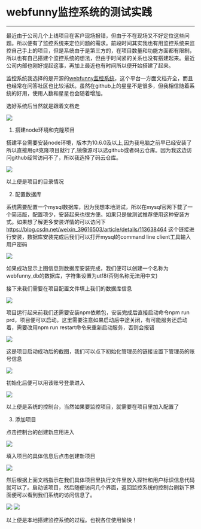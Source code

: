 # webfunny监控系统的测试实践
---

最近由于公司几个上线项目在客户现场报错，但由于不在现场又不好定位这些问题。所以便有了监控系统来定位问题的需求。前段时间其实我也有用监控系统来监控自己手上的项目，但是系统由于是第三方的，在项目数量和功能方面都有限制，所以也有自己搭建个监控系统的想法，但由于时间紧的关系也没有搭建起来。最近公司内部也刚好提起这事，再加上最近也有时间所以便开始搭建了起来。

监控系统我选择的是开源的[webfunny监控系统](https://www.webfunny.cn/)，这个平台一方面文档齐全，而且也经常在问答社区也比较活跃。虽然在github上的星星不是很多，但我相信随着系统的好用，使用人数和星星也会随着增加。

选好系统后当然就是跟着文档走

<img src="//cdn.jsdelivr.net/gh/13160692449/pics-storage/webfunny120210330.png"/>

1. 搭建node环境和克隆项目

搭建平台需要安装node环境，版本为10.6.0及以上,因为我电脑之前早已经安装了所以直接用git克隆项目就行了,镜像源可以选github或者码云仓库。因为我这边访问github经常访问不了，所以我选择了码云仓库。

<img src="//cdn.jsdelivr.net/gh/13160692449/pics-storage/webfunny220210330.png"/>

以上便是项目的目录情况

2. 配置数据库

系统需要配置一个mysql数据库，因为我想本地测试，所以在mysql官网下载了一个简洁版，配置项少，安装起来也很方便。如果只是做测试推荐使用这种安装方式。如果想了解更多安装详情的可以访问下 https://blog.csdn.net/weixin_39616503/article/details/113638464 这个链接进行安装，数据库安装完成后我们可以打开mysql的command line client工具输入用户密码

<img src="//cdn.jsdelivr.net/gh/13160692449/pics-storage/webfunny320210330.png"/>

如果成功显示上图信息则数据库安装完成，我们便可以创建一个名称为webfunny_db的数据库，字符集设置为utf8(否则名称无法用中文)

接下来我们需要在项目配置文件填上我们的数据库信息

<img src="//cdn.jsdelivr.net/gh/13160692449/pics-storage/webfunny420210330.png"/>

项目运行起来前我们还需要安装npm依赖包，安装完成后直接启动命令npm run prd，项目便可以启动。这里需要注意如果启动后中途关闭，有可能服务还启动着，需要改用npm run restart命令来重新启动服务，否则会报错

<img src="//cdn.jsdelivr.net/gh/13160692449/pics-storage/webfunny520210330.png"/>

这是项目启动成功后的截图，我们可以点下初始化管理员的链接设置下管理员的账号信息

<img src="//cdn.jsdelivr.net/gh/13160692449/pics-storage/webfunny620210330.png"/>

初始化后便可以用该账号登录进入

<img src="//cdn.jsdelivr.net/gh/13160692449/pics-storage/webfunny720210330.png"/>

以上便是系统的控制台，当然如果要监控项目，就需要在项目里加入配置了

3. 添加项目

点击控制台的创建新应用进入

<img src="//cdn.jsdelivr.net/gh/13160692449/pics-storage/webfunny820210330.png"/>

填入项目的具体信息后点击创建新项目

<img src="//cdn.jsdelivr.net/gh/13160692449/pics-storage/webfunny920210330.png"/>

然后根据上面文档指示在我们具体项目里执行文件里放入探针和用户标识信息代码就可以了。启动该项目，然后随便访问几个界面，返回监控系统的控制台刷新下界面便可以看到我们系统的访问信息了。

<img src="//cdn.jsdelivr.net/gh/13160692449/pics-storage/webfunny1020210330.png"/>

<img src="//cdn.jsdelivr.net/gh/13160692449/pics-storage/webfunny1120210330.png"/>

以上便是本地搭建监控系统的过程。也祝各位使用愉快！